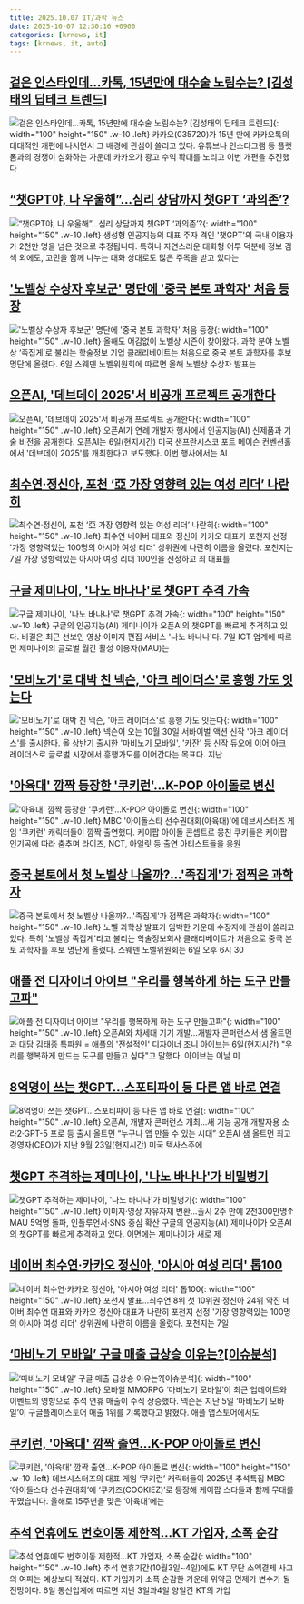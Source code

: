 ```yaml
---
title: 2025.10.07 IT/과학 뉴스
date: 2025-10-07 12:30:16 +0900
categories: [krnews, it]
tags: [krnews, it, auto]
---
```

## [겉은 인스타인데…카톡, 15년만에 대수술 노림수는? [김성태의 딥테크 트렌드]](https://n.news.naver.com/mnews/article/011/0004541051)

![겉은 인스타인데…카톡, 15년만에 대수술 노림수는? [김성태의 딥테크 트렌드]](https://mimgnews.pstatic.net/image/origin/011/2025/10/06/4541051.jpg?type=nf220_150){: width="100" height="150" .w-10 .left}
카카오(035720)가 15년 만에 카카오톡의 대대적인 개편에 나서면서 그 배경에 관심이 쏠리고 있다. 유튜브나 인스타그램 등 플랫폼과의 경쟁이 심화하는 가운데 카카오가 광고 수익 확대를 노리고 이번 개편을 추진했다

## [“챗GPT야, 나 우울해”…심리 상담까지 챗GPT ‘과의존’?](https://n.news.naver.com/mnews/article/056/0012042628)

![“챗GPT야, 나 우울해”…심리 상담까지 챗GPT ‘과의존’?](https://mimgnews.pstatic.net/image/origin/056/2025/10/06/12042628.jpg?type=nf220_150){: width="100" height="150" .w-10 .left}
생성형 인공지능의 대표 주자 격인 '챗GPT'의 국내 이용자가 2천만 명을 넘은 것으로 추정됩니다. 특히나 자연스러운 대화형 어투 덕분에 정보 검색 외에도, 고민을 함께 나누는 대화 상대로도 많은 주목을 받고 있다는

## ['노벨상 수상자 후보군' 명단에 '중국 본토 과학자' 처음 등장](https://n.news.naver.com/mnews/article/018/0006133753)

!['노벨상 수상자 후보군' 명단에 '중국 본토 과학자' 처음 등장](https://mimgnews.pstatic.net/image/origin/018/2025/10/06/6133753.jpg?type=nf220_150){: width="100" height="150" .w-10 .left}
올해도 어김없이 노벨상 시즌이 찾아왔다. 과학 분야 노벨상 ‘족집게’로 불리는 학술정보 기업 클래리베이트는 처음으로 중국 본토 과학자를 후보 명단에 올렸다. 6일 스웨덴 노벨위원회에 따르면 올해 노벨상 수상자 발표는

## [오픈AI, '데브데이 2025'서 비공개 프로젝트 공개한다](https://n.news.naver.com/mnews/article/092/0002393112)

![오픈AI, '데브데이 2025'서 비공개 프로젝트 공개한다](https://mimgnews.pstatic.net/image/origin/092/2025/10/06/2393112.jpg?type=nf220_150){: width="100" height="150" .w-10 .left}
오픈AI가 연례 개발자 행사에서 인공지능(AI) 신제품과 기술 비전을 공개한다. 오픈AI는 6일(현지시간) 미국 샌프란시스코 포트 메이슨 컨벤션홀에서 '데브데이 2025'를 개최한다고 보도했다. 이번 행사에서는 AI

## [최수연·정신아, 포천 ‘亞 가장 영향력 있는 여성 리더’ 나란히](https://n.news.naver.com/mnews/article/011/0004541197)

![최수연·정신아, 포천 ‘亞 가장 영향력 있는 여성 리더’ 나란히](https://mimgnews.pstatic.net/image/origin/011/2025/10/07/4541197.jpg?type=nf220_150){: width="100" height="150" .w-10 .left}
최수연 네이버 대표와 정신아 카카오 대표가 포천지 선정 '가장 영향력있는 100명의 아시아 여성 리더' 상위권에 나란히 이름을 올렸다. 포천지는 7일 가장 영향력있는 아시아 여성 리더 100인을 선정하고 최 대표를

## [구글 제미나이, '나노 바나나'로 챗GPT 추격 가속](https://n.news.naver.com/mnews/article/030/0003357496)

![구글 제미나이, '나노 바나나'로 챗GPT 추격 가속](https://mimgnews.pstatic.net/image/origin/030/2025/10/07/3357496.jpg?type=nf220_150){: width="100" height="150" .w-10 .left}
구글의 인공지능(AI) 제미나이가 오픈AI의 챗GPT를 빠르게 추격하고 있다. 비결은 최근 선보인 영상·이미지 편집 서비스 '나노 바나나'다. 7일 ICT 업계에 따르면 제미나이의 글로벌 월간 활성 이용자(MAU)는

## ['모비노기'로 대박 친 넥슨, '아크 레이더스'로 흥행 가도 잇는다](https://n.news.naver.com/mnews/article/119/0003010746)

!['모비노기'로 대박 친 넥슨, '아크 레이더스'로 흥행 가도 잇는다](https://mimgnews.pstatic.net/image/origin/119/2025/10/06/3010746.jpg?type=nf220_150){: width="100" height="150" .w-10 .left}
넥슨이 오는 10월 30일 서바이벌 액션 신작 '아크 레이더스'를 출시한다. 올 상반기 출시한 '마비노기 모바일', '카잔' 등 신작 듀오에 이어 아크 레이더스로 글로벌 시장에서 흥행가도를 이어간다는 목표다. 지난

## ['아육대' 깜짝 등장한 '쿠키런'…K-POP 아이돌로 변신](https://n.news.naver.com/mnews/article/003/0013524568)

!['아육대' 깜짝 등장한 '쿠키런'…K-POP 아이돌로 변신](https://mimgnews.pstatic.net/image/origin/003/2025/10/07/13524568.jpg?type=nf220_150){: width="100" height="150" .w-10 .left}
MBC '아이돌스타 선수권대회(아육대)'에 데브시스터즈 게임 '쿠키런' 캐릭터들이 깜짝 출연했다. 케이팝 아이돌 콘셉트로 뭉친 쿠키들은 케이팝 인기곡에 따라 춤추며 라이즈, NCT, 아일릿 등 출연 아티스트들을 응원

## [중국 본토에서 첫 노벨상 나올까?…'족집게'가 점찍은 과학자](https://n.news.naver.com/mnews/article/008/0005260218)

![중국 본토에서 첫 노벨상 나올까?…'족집게'가 점찍은 과학자](https://mimgnews.pstatic.net/image/origin/008/2025/10/06/5260218.jpg?type=nf220_150){: width="100" height="150" .w-10 .left}
노벨 과학상 발표가 임박한 가운데 수장자에 관심이 쏠리고 있다. 특히 '노벨상 족집게'라고 불리는 학술정보회사 클래리베이트가 처음으로 중국 본토 과학자를 후보 명단에 올렸다. 스웨덴 노벨위원회는 6일 오후 6시 30

## [애플 전 디자이너 아이브 "우리를 행복하게 하는 도구 만들고파"](https://n.news.naver.com/mnews/article/001/0015667379)

![애플 전 디자이너 아이브 "우리를 행복하게 하는 도구 만들고파"](https://mimgnews.pstatic.net/image/origin/001/2025/10/07/15667379.jpg?type=nf220_150){: width="100" height="150" .w-10 .left}
오픈AI와 차세대 기기 개발…개발자 콘퍼런스서 샘 올트먼과 대담 김태종 특파원 = 애플의 '전설적인' 디자이너 조니 아이브는 6일(현지시간) "우리를 행복하게 만드는 도구를 만들고 싶다"고 말했다. 아이브는 이날 미

## [8억명이 쓰는 챗GPT…스포티파이 등 다른 앱 바로 연결](https://n.news.naver.com/mnews/article/016/0002539427)

![8억명이 쓰는 챗GPT…스포티파이 등 다른 앱 바로 연결](https://mimgnews.pstatic.net/image/origin/016/2025/10/07/2539427.jpg?type=nf220_150){: width="100" height="150" .w-10 .left}
오픈AI, 개발자 콘퍼런스 개최…새 기능 공개 개발자용 소라2·GPT-5 프로 등 출시 올트먼 “누구나 앱 만들 수 있는 시대” 오픈AI 샘 올트먼 최고경영자(CEO)가 지난 9월 23일(현지시간) 미국 텍사스주에

## [챗GPT 추격하는 제미나이, '나노 바나나'가 비밀병기](https://n.news.naver.com/mnews/article/001/0015667368)

![챗GPT 추격하는 제미나이, '나노 바나나'가 비밀병기](https://mimgnews.pstatic.net/image/origin/001/2025/10/07/15667368.jpg?type=nf220_150){: width="100" height="150" .w-10 .left}
이미지·영상 자유자재 변환…출시 2주 만에 2천300만명↑ MAU 5억명 돌파, 인플루언서·SNS 중심 확산 구글의 인공지능(AI) 제미나이가 오픈AI의 챗GPT를 빠르게 추격하고 있다. 이면에는 제미나이가 새로 제

## [네이버 최수연·카카오 정신아, '아시아 여성 리더' 톱100](https://n.news.naver.com/mnews/article/001/0015667396)

![네이버 최수연·카카오 정신아, '아시아 여성 리더' 톱100](https://mimgnews.pstatic.net/image/origin/001/2025/10/07/15667396.jpg?type=nf220_150){: width="100" height="150" .w-10 .left}
포천지 발표…최수연 8위 첫 10위권·정신아 24위 약진 네이버 최수연 대표와 카카오 정신아 대표가 나란히 포천지 선정 '가장 영향력있는 100명의 아시아 여성 리더' 상위권에 나란히 이름을 올렸다. 포천지는 7일

## [‘마비노기 모바일’ 구글 매출 급상승 이유는?[이슈분석]](https://n.news.naver.com/mnews/article/009/0005569760)

![‘마비노기 모바일’ 구글 매출 급상승 이유는?[이슈분석]](https://mimgnews.pstatic.net/image/origin/009/2025/10/06/5569760.jpg?type=nf220_150){: width="100" height="150" .w-10 .left}
모바일 MMORPG ‘마비노기 모바일’이 최근 업데이트와 이벤트의 영향으로 추석 연휴 매출이 수직 상승했다. 넥슨은 지난 5일 ‘마비노기 모바일’이 구글플레이스토어 매출 1위를 기록했다고 밝혔다. 애플 앱스토어에서도

## [쿠키런, '아육대' 깜짝 출연…K-POP 아이돌로 변신](https://n.news.naver.com/mnews/article/422/0000788653)

![쿠키런, '아육대' 깜짝 출연…K-POP 아이돌로 변신](https://mimgnews.pstatic.net/image/origin/422/2025/10/07/788653.jpg?type=nf220_150){: width="100" height="150" .w-10 .left}
데브시스터즈의 대표 게임 ‘쿠키런’ 캐릭터들이 2025년 추석특집 MBC ‘아이돌스타 선수권대회’에 ‘쿠키즈(COOKIEZ)’로 등장해 케이팝 스타들과 함께 무대를 꾸몄습니다. 올해로 15주년을 맞은 ‘아육대’에는

## [추석 연휴에도 번호이동 제한적…KT 가입자, 소폭 순감](https://n.news.naver.com/mnews/article/138/0002206566)

![추석 연휴에도 번호이동 제한적…KT 가입자, 소폭 순감](https://mimgnews.pstatic.net/image/origin/138/2025/10/06/2206566.jpg?type=nf220_150){: width="100" height="150" .w-10 .left}
추석 연휴기간(10월3일~4일)에도 KT 무단 소액결제 사고의 여파는 예상보다 적었다. KT 가입자가 소폭 순감한 가운데 위약금 면제가 변수가 될 전망이다. 6일 통신업계에 따르면 지난 3일과4일 양일간 KT의 가입

